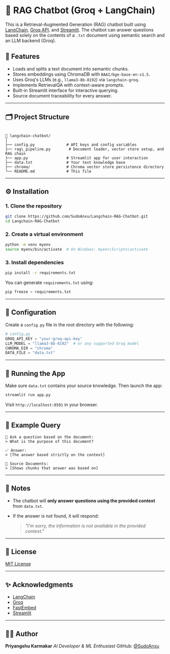 # 🧠 RAG Chatbot (Groq + LangChain)

This is a Retrieval-Augmented Generation (RAG) chatbot built using [LangChain](https://www.langchain.com/), [Groq API](https://console.groq.com/), and [Streamlit](https://streamlit.io/). The chatbot can answer questions based solely on the contents of a `.txt` document using semantic search and an LLM backend (Groq).

## 🔧 Features

-  Loads and splits a text document into semantic chunks.
-  Stores embeddings using ChromaDB with `BAAI/bge-base-en-v1.5`.
-  Uses Groq's LLMs (e.g., `llama3-8b-8192`) via `langchain-groq`.
-  Implements RetrievalQA with context-aware prompts.
-  Built-in Streamlit interface for interactive querying.
-  Source document traceability for every answer.

---

## 🗂️ Project Structure

```

📁 langchain-chatbot/
│
├── config.py              # API keys and config variables
├── rag\_pipeline.py        # Document loader, vector store setup, and RAG chain
├── app.py                 # Streamlit app for user interaction
├── data.txt               # Your text knowledge base
├── chroma/                # Chroma vector store persistence directory
└── README.md              # This file

````

---

## ⚙️ Installation

### 1. Clone the repository

```bash
git clone https://github.com/SudoAnxu/Langchain-RAG-Chatbot.git
cd Langchain-RAG-Chatbot
````

### 2. Create a virtual environment

```bash
python -m venv myenv
source myenv/bin/activate  # On Windows: myenv\Scripts\activate
```

### 3. Install dependencies

```bash
pip install -r requirements.txt
```

You can generate `requirements.txt` using:

```bash
pip freeze > requirements.txt
```

---

## 🔑 Configuration

Create a `config.py` file in the root directory with the following:

```python
# config.py
GROQ_API_KEY = "your-groq-api-key"
LLM_MODEL = "llama3-8b-8192"  # or any supported Groq model
CHROMA_DIR = "chroma"
DATA_FILE = "data.txt"
```

---

## 🚀 Running the App

Make sure `data.txt` contains your source knowledge. Then launch the app:

```bash
streamlit run app.py
```

Visit `http://localhost:8501` in your browser.

---

## 🧪 Example Query

```text
💬 Ask a question based on the document:
> What is the purpose of this document?

✅ Answer:
> [The answer based strictly on the context]

📄 Source Documents:
> [Shows chunks that answer was based on]
```

---

## 📌 Notes

* The chatbot will **only answer questions using the provided context** from `data.txt`.
* If the answer is not found, it will respond:

  > *"I'm sorry, the information is not available in the provided context."*

---

## 📃 License

[MIT License](./LICENSE)

---

## ✨ Acknowledgments

* [LangChain](https://docs.langchain.com/)
* [Groq](https://groq.com/)
* [FastEmbed](https://github.com/lazymatrix/fastembed)
* [Streamlit](https://streamlit.io/)

---

## 🙋‍♂️ Author

**Priyangshu Karmakar**
*AI Developer & ML Enthusiast*
GitHub: [@SudoAnxu](https://github.com/SudoAnxu)

```

